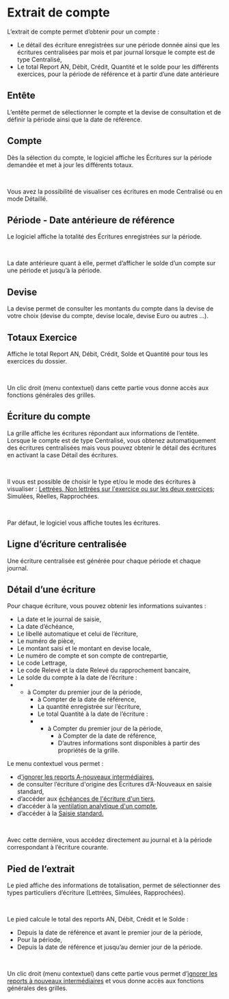 # Extrait de compte


L’extrait de compte permet d’obtenir pour un compte :


* Le détail des écriture 
 enregistrées sur une période donnée ainsi que les écritures centralisées 
 par mois et par journal lorsque le compte est de type Centralisé,
* Le total Report 
 AN, Débit, Crédit, Quantité et le solde pour les différents exercices, 
 pour la période de référence et à partir d’une date antérieure


## Entête


L’entête permet de sélectionner le compte et la devise de consultation 
 et de définir la période ainsi que la date de référence.


## Compte


Dès la sélection du compte, le logiciel affiche les Écritures sur la 
 période demandée et met à jour les différents totaux.


 


Vous avez la possibilité de visualiser ces écritures en mode Centralisé 
 ou en mode Détaillé.


## Période - Date antérieure de référence


Le logiciel affiche la totalité des Écritures enregistrées sur la période.


 


La date antérieure quant à elle, permet d’afficher le solde d’un compte 
 sur une période et jusqu’à la période.


## Devise


La devise permet de consulter les montants du 
 compte dans la devise de votre choix (devise du compte, devise locale, 
 devise Euro ou autres …).


## Totaux Exercice


Affiche le total Report AN, Débit, Crédit, Solde et Quantité pour tous 
 les exercices du dossier.


 


Un clic droit (menu contextuel) dans cette partie vous donne accès aux 
 fonctions générales des grilles.


## Écriture du compte


La grille affiche les écritures répondant aux informations de l’entête. 
 Lorsque le compte est de type Centralisé, vous obtenez automatiquement 
 des écritures centralisées mais vous pouvez obtenir le détail des écritures 
 en activant la case Détail des écritures.


 


Il vous est possible de choisir le type et/ou le mode des écritures 
 à visualiser : [Lettrées, 
 Non lettrées sur l'exercice ou sur les deux exercices](../../Lettrage/7/FiltrageEcrituresLettrage.md); Simulées, Réelles, 
 Rapprochées.


 


Par défaut, le logiciel vous affiche toutes les écritures.


## Ligne d’écriture centralisée


Une écriture centralisée est générée pour chaque période et chaque journal.


## Détail d’une écriture


Pour chaque écriture, vous pouvez obtenir les informations suivantes 
 :


* La date et le journal 
 de saisie,
* La date d’échéance,
* Le libellé automatique 
 et celui de l’écriture,
* Le numéro de pièce,
* Le montant saisi 
 et le montant en devise locale,
* Le numéro de compte 
 et son compte de contrepartie,
* Le code Lettrage,
* Le code Relevé 
 et la date Relevé du rapprochement bancaire,
* Le solde du compte 
 à la date de l’écriture :
* + à Compter du 
	 premier jour de la période,
	+ à Compter de 
	 la date de référence,
	+ La quantité 
	 enregistrée sur l’écriture,
	+ Le total Quantité 
	 à la date de l’écriture :
	+ - à Compter 
		 du premier jour de la période,
		- à Compter 
		 de la date de référence,
		- D’autres 
		 informations sont disponibles à partir des propriétés de la 
		 grille.


Le menu contextuel vous permet :


* d['ignorer 
 les reports A-nouveaux intermédiaires](EcrituresANouveauxIntermediaires.md),
* de consulter l’écriture d'origine des Écritures 
 d’A-Nouveaux en saisie standard,
* d’accéder aux [échéances 
 de l'écriture d'un tiers](../Saisie/Standard/Echeancier.md),
* d’accéder à la [ventilation 
 analytique d'un compte](../Saisie/Standard/RepartitionAnalytique.md),
* d’accéder à la [Saisie 
 standard.](../Saisie/Standard/SaisieStandard.md)


 


Avec cette dernière, vous accédez directement au journal et à la période 
 correspondant à l’écriture courante.


## Pied de l’extrait


Le pied affiche des informations de totalisation, permet de sélectionner 
 des types particuliers d’écriture (Lettrées, Simulées, Rapprochées).


 


Le pied calcule le total des reports AN, Débit, Crédit et le Solde :


* Depuis la date 
 de référence et avant le premier jour de la période,
* Pour la période,
* Depuis la date 
 de référence et jusqu’au dernier jour de la période.


 


Un clic droit (menu contextuel) dans cette partie vous permet d’[ignorer les reports à 
 nouveaux intermédiaires](EcrituresANouveauxIntermediaires.md) et vous donne accès aux fonctions générales 
 des grilles.



